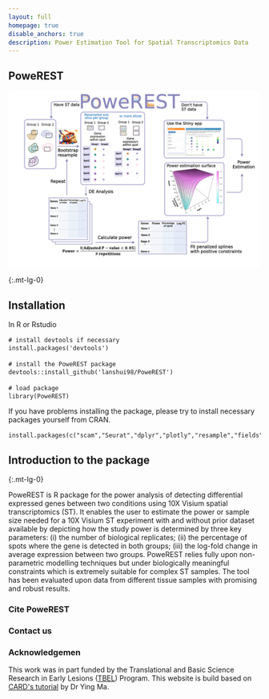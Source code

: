 ```yaml
---
layout: full
homepage: true
disable_anchors: true
description: Power Estimation Tool for Spatial Transcriptomics Data
---
```


## PoweREST
![iDEA\_pipeline](Figure1.png)

{:.mt-lg-0}

## Installation
In R or Rstudio
```
# install devtools if necessary
install.packages('devtools')

# install the PoweREST package
devtools::install_github('lanshui98/PoweREST')

# load package
library(PoweREST)
```

If you have problems installing the package, please try to install necessary packages yourself from CRAN.
``` 
install.packages(c("scam","Seurat","dplyr","plotly","resample","fields","patchwork","ggplot2","boot","knitr","rmarkdown","tidyr"))
```

## Introduction to the package
{:.mt-lg-0}

PoweREST is R package for the power analysis of detecting differential expressed genes between two conditions using 10X Visium spatial transcriptomics (ST). It enables the user to estimate the power or sample size needed for a 10X Visium ST experiment with and without prior dataset available by depicting how the study power is determined by three key parameters: (i) the number of biological replicates; (ii) the percentage of spots where the gene is detected in both groups; (iii) the log-fold change in average expression between two groups. PoweREST relies fully upon non-parametric modelling techniques but under biologically meaningful constraints which is extremely suitable for complex ST samples. The tool has been evaluated upon data from different tissue samples with promising and robust results.

### Cite PoweREST

### Contact us

### Acknowledgemen
This work was in part funded by the Translational and Basic Science Research in Early Lesions ([TBEL](https://www.tbelprogram.org/index.html)) Program. This website is build based on [CARD's tutorial](https://yma-lab.github.io/CARD/) by Dr Ying Ma.
